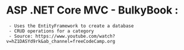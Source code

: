 # ASP .NET Core MVC - BulkyBook :
	 - Uses the EntityFramework to create a database
	 - CRUD operations for a category
	 - Source: https://www.youtube.com/watch?v=hZ1DASYd9rk&ab_channel=freeCodeCamp.org 
